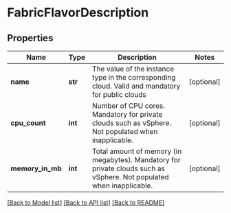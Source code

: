 # FabricFlavorDescription

## Properties
Name | Type | Description | Notes
------------ | ------------- | ------------- | -------------
**name** | **str** | The value of the instance type in the corresponding cloud. Valid and mandatory for public clouds | [optional] 
**cpu_count** | **int** | Number of CPU cores. Mandatory for private clouds such as vSphere. Not populated when inapplicable. | [optional] 
**memory_in_mb** | **int** | Total amount of memory (in megabytes). Mandatory for private clouds such as vSphere. Not populated when inapplicable. | [optional] 

[[Back to Model list]](../README.md#documentation-for-models) [[Back to API list]](../README.md#documentation-for-api-endpoints) [[Back to README]](../README.md)

